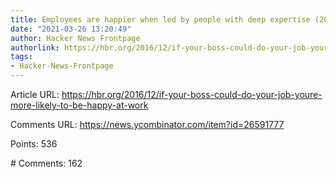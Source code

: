 ```yaml
---
title: Employees are happier when led by people with deep expertise (2016)
date: "2021-03-26 13:20:49"
author: Hacker News Frontpage
authorlink: https://hbr.org/2016/12/if-your-boss-could-do-your-job-youre-more-likely-to-be-happy-at-work
tags:
- Hacker-News-Frontpage
---
```


<p>Article URL: <a href="https://hbr.org/2016/12/if-your-boss-could-do-your-job-youre-more-likely-to-be-happy-at-work">https://hbr.org/2016/12/if-your-boss-could-do-your-job-youre-more-likely-to-be-happy-at-work</a></p>
<p>Comments URL: <a href="https://news.ycombinator.com/item?id=26591777">https://news.ycombinator.com/item?id=26591777</a></p>
<p>Points: 536</p>
<p># Comments: 162</p>
